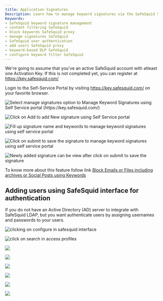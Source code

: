 ```yaml
---
title: Application Signatures
Description: Learn how to manage keyword signatures via the SafeSquid Self-Service Portal for advanced content filtering, and how to add users directly from the SafeSquid interface for standalone authentication.  
Keywords:  
- SafeSquid keyword signature management  
- content filtering SafeSquid  
- block keywords SafeSquid proxy  
- manage signatures SafeSquid  
- SafeSquid user authentication  
- add users SafeSquid proxy  
- keyword-based DLP SafeSquid  
- configure keyword filter SafeSquid  
---
```


We're going to assume that you've an active SafeSquid account with atleast one Activation Key. If this is not completed yet, you can register at https://key.safesquid.com/

Login to the Self-Service Portal by visiting https://key.safesquid.com/ on your favorite browser.

![Select manage signatures option to Manage Keyword Signatures using Self Service portal (https://key.safesquid.com/)](/img/How_To/Manage_Keyword_Signatures_using_Self_Service_portal/image1.webp)

![Click on Add to add New signature using Self Service portal ](/img/How_To/Manage_Keyword_Signatures_using_Self_Service_portal/image2.webp)

![Fill up signature name and keywords to manage keyword signatures using self service portal](/img/How_To/Manage_Keyword_Signatures_using_Self_Service_portal/image3.webp)

![Click on submit to save the signature to manage keyword signatures using self service portal](/img/How_To/Manage_Keyword_Signatures_using_Self_Service_portal/image4.webp)

![Newly added signature can be view after click on submit to save the signature](/img/How_To/Manage_Keyword_Signatures_using_Self_Service_portal/image5.webp)

To know more about this feature follow link [Block Emails or Files including archives or Social Posts using Keywords](/docs/22-Usecases/Block_Emails_or_Files_including_archives_or_Social_Posts_using_Keywords.md)


## Adding users using SafeSquid interface for authentication
If you do not have an Active Directory (AD) server to integrate with SafeSquid LDAP, but you want authenticate users by assigning usernames and passwords to your users.

![clicking on configure in safesquid interface](/img/How_To/Adding_users_using_SafeSquid_interface_for_authentication/image1.webp)

![click on search in access profiles](/img/How_To/Adding_users_using_SafeSquid_interface_for_authentication/image2.webp)

![](/img/How_To/Adding_users_using_SafeSquid_interface_for_authentication/image4.webp)

![](/img/How_To/Adding_users_using_SafeSquid_interface_for_authentication/image6.webp)

![](/img/How_To/Adding_users_using_SafeSquid_interface_for_authentication/image8.webp)

![](/img/How_To/Adding_users_using_SafeSquid_interface_for_authentication/image10.webp)

![](/img/How_To/Adding_users_using_SafeSquid_interface_for_authentication/image12.webp)

![](/img/How_To/Adding_users_using_SafeSquid_interface_for_authentication/image14.webp)
